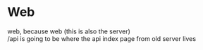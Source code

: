 # Web
web, because web (this is also the server)  
/api is going to be where the api index page from old server lives
